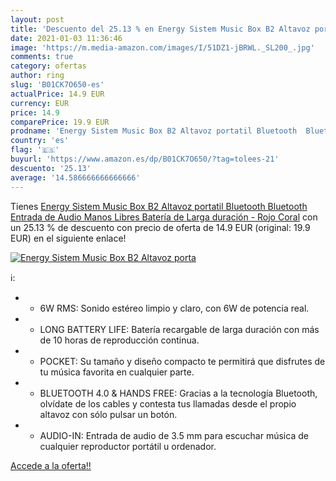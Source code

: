 ```yaml
---
layout: post
title: 'Descuento del 25.13 % en Energy Sistem Music Box B2 Altavoz porta'
date: 2021-01-03 11:36:46
image: 'https://m.media-amazon.com/images/I/51DZ1-jBRWL._SL200_.jpg'
comments: true
category: ofertas
author: ring
slug: 'B01CK7O650-es'
actualPrice: 14.9 EUR
currency: EUR
price: 14.9
comparePrice: 19.9 EUR
prodname: 'Energy Sistem Music Box B2 Altavoz portatil Bluetooth  Bluetooth  Entrada de Audio  Manos Libres  Batería de Larga duración - Rojo Coral'
country: 'es'
flag: '🇪🇸'
buyurl: 'https://www.amazon.es/dp/B01CK7O650/?tag=tolees-21'
descuento: '25.13'
average: '14.586666666666666'
---
```


Tienes [Energy Sistem Music Box B2 Altavoz portatil Bluetooth  Bluetooth  Entrada de Audio  Manos Libres  Batería de Larga duración - Rojo Coral](https://www.amazon.es/dp/B01CK7O650/?tag=tolees-21) con un 25.13 % de descuento con precio de oferta de 14.9 EUR (original: 19.9 EUR) en el siguiente enlace!

[![Energy Sistem Music Box B2 Altavoz porta](https://m.media-amazon.com/images/I/51DZ1-jBRWL._SL200_.jpg)](https://www.amazon.es/dp/B01CK7O650/?tag=tolees-21)

ℹ️:

- - 6W RMS: Sonido estéreo limpio y claro, con 6W de potencia real.
- - LONG BATTERY LIFE: Batería recargable de larga duración con más de 10 horas de reproducción continua.
- - POCKET: Su tamaño y diseño compacto te permitirá que disfrutes de tu música favorita en cualquier parte.
- - BLUETOOTH 4.0 & HANDS FREE: Gracias a la tecnología Bluetooth, olvídate de los cables y contesta tus llamadas desde el propio altavoz con sólo pulsar un botón.
- - AUDIO-IN: Entrada de audio de 3.5 mm para escuchar música de cualquier reproductor portátil u ordenador.

[Accede a la oferta!!](https://www.amazon.es/dp/B01CK7O650/?tag=tolees-21)
